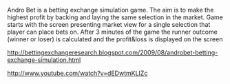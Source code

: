Andro Bet is a betting exchange simulation game. The aim is to make the highest profit by backing and laying the same selection in the market. Game starts with the screen presenting market view for a single selection that player can place bets on. After 3 minutes of the game the runner outcome (winner or loser) is calculated and the profit&loss is displayed on the screen

http://bettingexchangeresearch.blogspot.com/2009/08/androbet-betting-exchange-simulation.html

http://www.youtube.com/watch?v=dEDwtmKLIZc